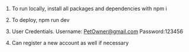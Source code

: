 1. To run locally, install all packages and dependencies with npm i
2. To deploy, npm run dev

3. User Credentials. Username: PetOwner@gmail.com Password:123456
4. Can register a new account as well if necessary
